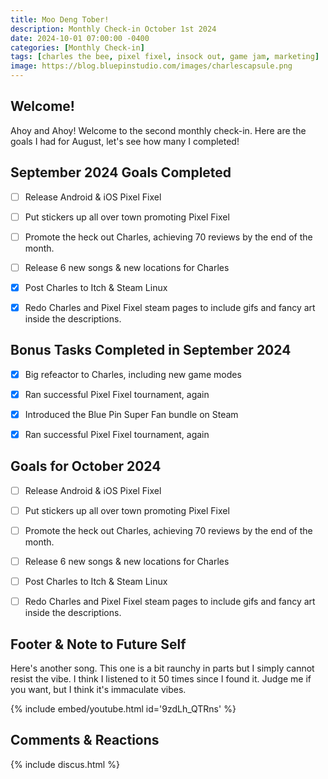 ```yaml
---
title: Moo Deng Tober!
description: Monthly Check-in October 1st 2024
date: 2024-10-01 07:00:00 -0400
categories: [Monthly Check-in]
tags: [charles the bee, pixel fixel, insock out, game jam, marketing]
image: https://blog.bluepinstudio.com/images/charlescapsule.png
---
```


## Welcome!

Ahoy and Ahoy! Welcome to the second monthly check-in. Here are the goals I had for August, let's see how many I completed!  

## September 2024 Goals Completed
  - [ ] Release Android & iOS Pixel Fixel
  - [ ] Put stickers up all over town promoting Pixel Fixel
  - [ ] Promote the heck out Charles, achieving 70 reviews by the end of the month.
  - [ ] Release 6 new songs & new locations for Charles
  - [x] Post Charles to Itch & Steam Linux
  - [x] Redo Charles and Pixel Fixel steam pages to include gifs and fancy art inside the descriptions.


## Bonus Tasks Completed in September 2024
  - [x] Big refeactor to Charles, including new game modes
  - [x] Ran successful Pixel Fixel tournament, again
  - [x] Introduced the Blue Pin Super Fan bundle on Steam
  - [x] Ran successful Pixel Fixel tournament, again


## Goals for October 2024
  - [ ] Release Android & iOS Pixel Fixel
  - [ ] Put stickers up all over town promoting Pixel Fixel
  - [ ] Promote the heck out Charles, achieving 70 reviews by the end of the month.
  - [ ] Release 6 new songs & new locations for Charles
  - [ ] Post Charles to Itch & Steam Linux
  - [ ] Redo Charles and Pixel Fixel steam pages to include gifs and fancy art inside the descriptions.
    


## Footer & Note to Future Self
Here's another song. This one is a bit raunchy in parts but I simply cannot resist the vibe. I think I listened to it 50 times since I found it. Judge me if you want, but I think it's immaculate vibes.

{% include embed/youtube.html id='9zdLh_QTRns' %}

## Comments & Reactions

{% include discus.html %}